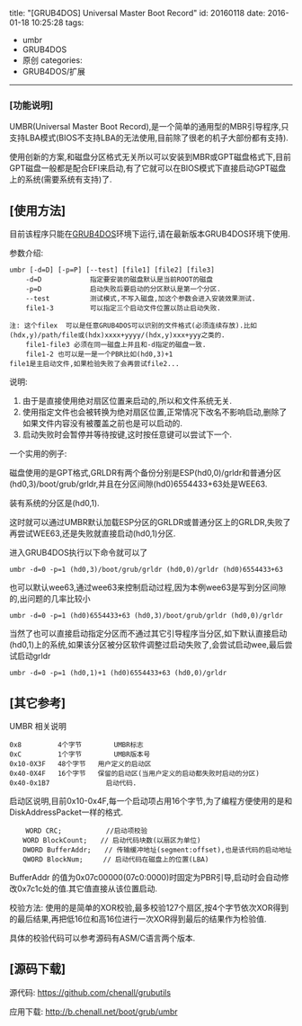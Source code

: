 title: "[GRUB4DOS] Universal Master Boot Record"
id: 20160118
date: 2016-01-18 10:25:28
tags: 
- umbr
- GRUB4DOS
- 原创
categories: 
- GRUB4DOS/扩展
---


### [功能说明]

  UMBR(Universal Master Boot Record),是一个简单的通用型的MBR引导程序,只支持LBA模式(BIOS不支持LBA的无法使用,目前除了很老的机子大部份都有支持).

使用创新的方案,和磁盘分区格式无关所以可以安装到MBR或GPT磁盘格式下,目前GPT磁盘一般都是配合EFI来启动,有了它就可以在BIOS模式下直接启动GPT磁盘上的系统(需要系统有支持)了.

<!--more-->

## [使用方法]

  目前该程序只能在[GRUB4DOS](http://grub4dos.chenall.net)环境下运行,请在最新版本GRUB4DOS环境下使用.

参数介绍:

```
umbr [-d=D] [-p=P] [--test] [file1] [file2] [file3]
	-d=D			指定要安装的磁盘默认是当前ROOT的磁盘
	-p=D			启动失败后要启动的分区默认是第一个分区.
	--test			测试模式,不写入磁盘,加这个参数会进入安装效果测试.
	file1-3			可以指定三个启动文件位置以防止启动失败.

注: 这个filex	可以是任意GRUB4DOS可以识别的文件格式(必须连续存放).比如(hdx,y)/path/file或(hdx)xxxx+yyyy/(hdx,y)xxx+yyy之类的.
    file1-file3 必须在同一磁盘上并且和-d指定的磁盘一致.
	file1-2	也可以是一是一个PBR比如(hd0,3)+1
file1是主启动文件,如果检验失败了会再尝试file2...
```

说明:

1. 由于是直接使用绝对扇区位置来启动的,所以和文件系统无关.
2. 使用指定文件也会被转换为绝对扇区位置,正常情况下改名不影响启动,删除了如果文件内容没有被覆盖之前也是可以启动的.
3. 启动失败时会暂停并等待按键,这时按任意键可以尝试下一个.

一个实用的例子:

磁盘使用的是GPT格式,GRLDR有两个备份分别是ESP(hd0,0)/grldr和普通分区(hd0,3)/boot/grub/grldr,并且在分区间隙(hd0)6554433+63处是WEE63.

装有系统的分区是(hd0,1).

这时就可以通过UMBR默认加载ESP分区的GRLDR或普通分区上的GRLDR,失败了再尝试WEE63,还是失败就直接启动(hd0,1)分区.

进入GRUB4DOS执行以下命令就可以了

```
umbr -d=0 -p=1 (hd0,3)/boot/grub/grldr (hd0,0)/grldr (hd0)6554433+63
```
也可以默认wee63,通过wee63来控制启动过程,因为本例wee63是写到分区间隙的,出问题的几率比较小

```
umbr -d=0 -p=1 (hd0)6554433+63 (hd0,3)/boot/grub/grldr (hd0,0)/grldr 
```

当然了也可以直接启动指定分区而不通过其它引导程序当分区,如下默认直接启动(hd0,1)上的系统,如果该分区被分区软件调整过启动失败了,会尝试启动wee,最后尝试启动grldr

```
umbr -d=0 -p=1 (hd0,1)+1 (hd0)6554433+63 (hd0,0)/grldr 
```

## [其它参考]

UMBR 相关说明

```
0x8			4个字节		UMBR标志
0xC			1个字节		UMBR版本号
0x10-0X3F	48个字节	用户定义的启动区
0x40-0X4F	16个字节	保留的启动区(当用户定义的启动都失败时启动的分区)
0x40-0x1B7				启动代码.
```

启动区说明,目前0x10-0x4F,每一个启动项占用16个字节,为了编程方便使用的是和DiskAddressPacket一样的格式.

```
    WORD CRC;			//启动项校验
　　WORD BlockCount;　　// 启动代码块数(以扇区为单位)
　　DWORD BufferAddr;　　// 传输缓冲地址(segment:offset),也是该代码的启动地址
　　QWORD BlockNum;　　　// 启动代码在磁盘上的位置(LBA)
```

BufferAddr	的值为0x07c00000(07c0:0000)时固定为PBR引导,启动时会自动修改0x7c1c处的值.其它值直接从该位置启动.

校验方法: 使用的是简单的XOR校验,最多校验127个扇区,按4个字节依次XOR得到的最后结果,再把低16位和高16位进行一次XOR得到最后的结果作为检验值.

具体的校验代码可以参考源码有ASM/C语言两个版本.

## [源码下载]

源代码: https://github.com/chenall/grubutils

应用下载: http://b.chenall.net/boot/grub/umbr 

